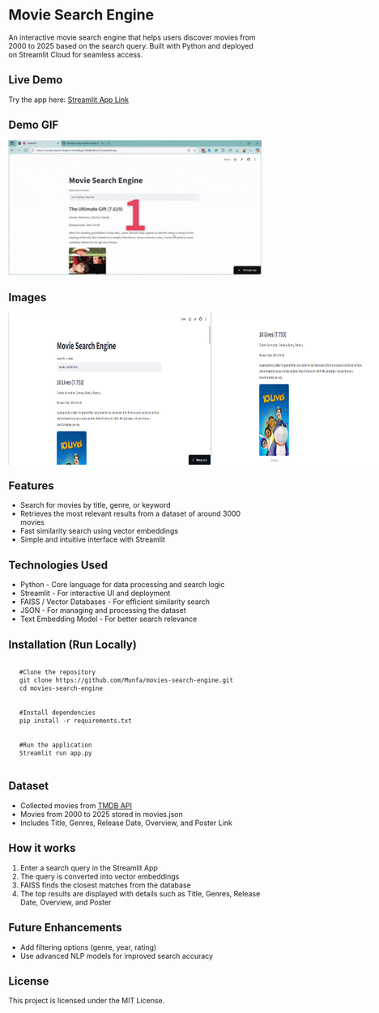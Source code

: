 <h1>Movie Search Engine</h1> 
An interactive movie search engine that helps users discover movies from 2000 to 2025 based on the search query. Built with Python and deployed on Streamlit Cloud for seamless access.

<h2>Live Demo</h2>
Try the app here: <a href="https://movies-search-engine-nhm6kbag7wtb8ljrdboe7p.streamlit.app/">Streamlit App Link</a>


<h2>Demo GIF</h2>
<img src="search-movies.gif" width="500">

<h2>Images</h2>
<div style="display: flex; justify-content: space-between;">
  <img src="img1.png" alt="img1" width="400" height="300">
  <img src="img2.png" alt="img2" width="400" height="300">
</div>

<h2>Features</h2>
<ul>
 <li>Search for movies by title, genre, or keyword</li>
 <li>Retrieves the most relevant results from a dataset of around 3000 movies</li>
 <li>Fast similarity search using vector embeddings</li>
 <li>Simple and intuitive interface with Streamlit</li>
</ul>

<h2>Technologies Used</h2>
<ul>
 <li>Python - Core language for data processing and search logic</li>
 <li>Streamlit - For interactive UI and deployment</li>
 <li>FAISS / Vector Databases - For efficient similarity search</li>
 <li>JSON - For managing and processing the dataset</li>
 <li>Text Embedding Model - For better search relevance</li>
</ul>

<h2>Installation (Run Locally)</h2>
<pre>
 <code>
   #Clone the repository
   git clone https://github.com/Munfa/movies-search-engine.git
   cd movies-search-engine
  <br>
   #Install dependencies
   pip install -r requirements.txt
  <br>
   #Run the application
   Streamlit run app.py
 </code>
</pre>

<h2>Dataset</h2>
<ul>
 <li>Collected movies from <a href="https://developer.themoviedb.org/docs/getting-started">TMDB API</a></li>
 <li>Movies from 2000 to 2025 stored in movies.json</li>
 <li>Includes Title, Genres, Release Date, Overview, and Poster Link</li>
 </ul>

<h2>How it works</h2>
<ol>
 <li>Enter a search query in the Streamlit App</li>
 <li>The query is converted into vector embeddings</li>
 <li>FAISS finds the closest matches from the database</li>
 <li>The top results are displayed with details such as Title, Genres, Release Date, Overview, and Poster</li>
</ol>
 
<h2>Future Enhancements</h2>
<ul>
 <li>Add filtering options (genre, year, rating)</li>
 <li>Use advanced NLP models for improved search accuracy</li>
</ul>
 
<h2>License</h2>
This project is licensed under the MIT License.





